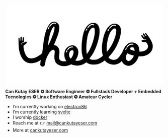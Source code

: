 ![asd](./files/hello.gif)

**Can Kutay ESER   ❂   Software Engineer   ❂   Fullstack Developer + Embedded Tecnologies   ❂   Linux Enthusiast   ❂   Amateur Cycler**

  * I’m currently working on [electron86](https://github.com/esercankutay/electron86) 
  * I’m currently learning [svelte](https://svelte.dev/)
  * I worship [docker](https://www.docker.com/)
  * Reach me at 👉 mail@cankutayeser.com 
  * More at [cankutayeser.com](https://cankutayeser.com)
